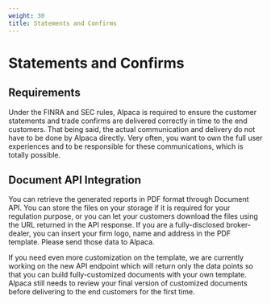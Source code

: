 ```yaml
---
weight: 30
title: Statements and Confirms
---
```


# Statements and Confirms

## Requirements

Under the FINRA and SEC rules, Alpaca is required to ensure the customer
statements and trade confirms are delivered correctly in time to the end
customers. That being said, the actual communication and delivery do not have to
be done by Alpaca directly. Very often, you want to own the full user
experiences and to be responsible for these communications, which is totally
possible.

## Document API Integration

You can retrieve the generated reports in PDF format through Document API. You
can store the files on your storage if it is required for your regulation
purpose, or you can let your customers download the files using the URL returned
in the API response. If you are a fully-disclosed broker-dealer, you can insert
your firm logo, name and address in the PDF template. Please send those data to
Alpaca.

If you need even more customization on the template, we are currently working on
the new API endpoint which will return only the data points so that you can
build fully-customized documents with your own template. Alpaca still needs to
review your final version of customized documents before delivering to the end
customers for the first time.

&nbsp;
